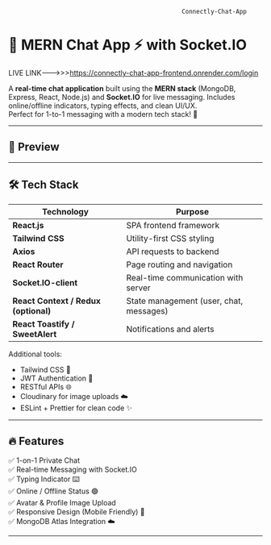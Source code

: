 ﻿                                                    Connectly-Chat-App
# 💬 MERN Chat App ⚡ with Socket.IO


LIVE LINK--->>>https://connectly-chat-app-frontend.onrender.com/login

A **real-time chat application** built using the **MERN stack** (MongoDB, Express, React, Node.js) and **Socket.IO** for live messaging. Includes online/offline indicators, typing effects, and clean UI/UX.  
Perfect for 1-to-1 messaging with a modern tech stack! 🚀

---

## 📸 Preview


---

## 🛠️ Tech Stack

| Technology                           | Purpose                                 |
| ------------------------------------ | --------------------------------------- |
| **React.js**                         | SPA frontend framework                  |
| **Tailwind CSS**                     | Utility-first CSS styling               |
| **Axios**                            | API requests to backend                 |
| **React Router**                     | Page routing and navigation             |
| **Socket.IO-client**                 | Real-time communication with server     |
| **React Context / Redux (optional)** | State management (user, chat, messages) |
| **React Toastify / SweetAlert**      | Notifications and alerts                |


Additional tools:
- Tailwind CSS 🎨
- JWT Authentication 🔐
- RESTful APIs 🌐
- Cloudinary for image uploads ☁️
- ESLint + Prettier for clean code ✨

---

## 🔥 Features

✅ 1-on-1 Private Chat  
✅ Real-time Messaging with Socket.IO  
✅ Typing Indicator ⌨️  
✅ Online / Offline Status 🟢  
✅ Avatar & Profile Image Upload  
✅ Responsive Design (Mobile Friendly) 📱  
✅ MongoDB Atlas Integration ☁️  

---


